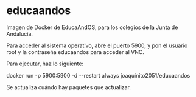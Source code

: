 # educaandos
Imagen de Docker de EducaAndOS, para los colegios de la Junta de Andalucía.

Para acceder al sistema operativo, abre el puerto 5900, y pon el usuario root y la contraseña educaandos para acceder al VNC.

Para ejecutar, haz lo siguiente:

docker run -p 5900:5900 -d --restart always joaquinito2051/educaandos

Se actualiza cuándo hay paquetes que actualizar.
